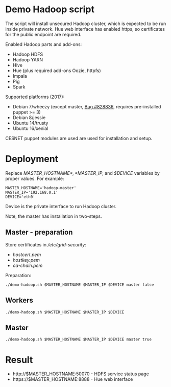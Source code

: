 # Demo Hadoop script

The script will install unsecured Hadoop cluster, which is expected to be run inside private network. Hue web interface has enabled https, so certificates for the public endpoint are required.

Enabled Hadoop parts and add-ons:

* Hadoop HDFS
* Hadoop YARN
* Hive
* Hue (plus required add-ons Oozie, httpfs)
* Impala
* Pig
* Spark

Supported platforms (2017):

* Debian 7/wheezy (except master, [Bug #828836](https://bugs.debian.org/cgi-bin/bugreport.cgi?bug=828836), requires pre-installed puppet >= 3)
* Debian 8/jessie
* Ubuntu 14/trusty
* Ubuntu 16/xenial

CESNET puppet modules are used are used for installation and setup.

# Deployment

Replace *$MASTER\_HOSTNAME*, *$MASTER\_IP*, and *$DEVICE* variables by proper values. For example:

    MASTER_HOSTNAME='hadoop-master'
	MASTER_IP='192.168.0.1'
    DEVICE='eth0'

Device is the private interface to run Hadoop cluster.

Note, the master has installation in two-steps.

## Master - preparation

Store certificates in */etc/grid-security*:

* *hostcert.pem*
* *hostkey.pem*
* *ca-chain.pem*

Preparation:

    ./demo-hadoop.sh $MASTER_HOSTNAME $MASTER_IP $DEVICE master false

## Workers

    ./demo-hadoop.sh $MASTER_HOSTNAME $MASTER_IP $DEVICE

## Master

    ./demo-hadoop.sh $MASTER_HOSTNAME $MASTER_IP $DEVICE master true

# Result

* http://$MASTER\_HOSTNAME:50070 - HDFS service status page
* https://$MASTER\_HOSTNAME:8888 - Hue web interface
